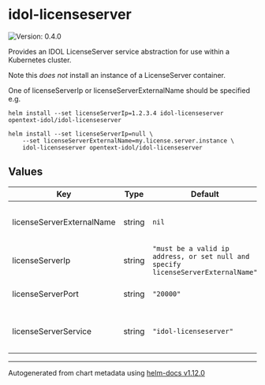 # idol-licenseserver

![Version: 0.4.0](https://img.shields.io/badge/Version-0.4.0-informational?style=flat-square)

Provides an IDOL LicenseServer service abstraction for use within a Kubernetes cluster.

Note this _does not_ install an instance of a LicenseServer container.

One of licenseServerIp or licenseServerExternalName should be specified e.g.

```
helm install --set licenseServerIp=1.2.3.4 idol-licenseserver opentext-idol/idol-licenseserver
```

```
helm install --set licenseServerIp=null \
    --set licenseServerExternalName=my.license.server.instance \
    idol-licenseserver opentext-idol/idol-licenseserver
```

## Values

| Key | Type | Default | Description |
|-----|------|---------|-------------|
| licenseServerExternalName | string | `nil` | External DNS name of a LicenseServer instance |
| licenseServerIp | string | `"must be a valid ip address, or set null and specify licenseServerExternalName"` | IP address of the LicenseServer instance |
| licenseServerPort | string | `"20000"` | ACI port of the LicenseServer instance |
| licenseServerService | string | `"idol-licenseserver"` | Name of the Service/Endpoint this chart creates |

----------------------------------------------
Autogenerated from chart metadata using [helm-docs v1.12.0](https://github.com/norwoodj/helm-docs/releases/v1.12.0)